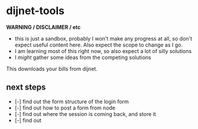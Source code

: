 # dijnet-tools

**WARNING / DISCLAIMER / etc**
* this is just a sandbox, probably I won't make any progress at all, so don't expect useful content here. Also expect the scope to change as I go.
* I am learning most of this right now, so also expect a lot of silly solutions
* I *might* gather some ideas from the competing solutions

This downloads your bills from dijnet.


## next steps
* [-] find out the form structure of the login form
* [-] find out how to post a form from node
* [-] find out where the session is coming back, and store it
* [-] find out 

